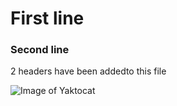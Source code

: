 # First line
### Second line


2 headers have been addedto this file


![Image of Yaktocat](https://octodex.github.com/images/yaktocat.png)
